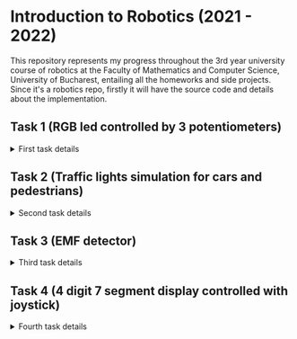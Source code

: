 # Introduction to Robotics (2021 - 2022)
This repository represents my progress throughout the 3rd year university course of robotics at the Faculty of Mathematics and Computer Science, University of Bucharest, entailing all the homeworks and side projects. 
Since it's a robotics repo, firstly it will have the source code and details about the implementation.

## Task 1 (RGB led controlled by 3 potentiometers)
<details>
<summary>First task details</summary> <br>
This task is about making an RGB led that has it's leds controlled by 3 different potentiometers.  
Items used:

* arduino uno
* one breadboard 
* 3 potentiometers
* 3 resistors (220)
* 1 RGB led 
* 18 connectivity cables  

### [Coding:](lab1/task1/task1.ino)
What I did was take the values from the potentiometers (analog in A0, A1, A2), since they take values from 0-1023 I had to divide the value by 4 so it converts to RGB range.  
Then I sent those values to the RGB led through the digital out (with pwm, ~9, ~10, ~11), and also printed them with Serial.print.

### Arduino
![Arduino image](https://cdn.discordapp.com/attachments/902874706854682637/902875312679968778/unknown.png)

1. First we get 5V and the ground to a column on the breadboard through which I power all my potentiometers.  
2. Then I connect all the potentiometers' output to the analog in A0, A1, A2 representing red, green and blue.
    - here the code that loops makes changes on the output and sends it to led
3. Sending the RGB values to the led with the digital out ports ~9,~10 and ~11, which also power the led. Since each out is 5V we need resistors for the extra voltage.  

[Demonstration video](https://www.youtube.com/watch?v=gF32hki-3Qw)
</details>

## Task 2 (Traffic lights simulation for cars and pedestrians)
<details>
<summary>Second task details </summary> <br>
This implements traffic lights for cars and pedestrians. The semaphore for cars has 3 leds and the one for pedestrians has 2 leds.  
The whole system has 4 states:  

1. Green for cars, red for pedestrians (permament until button is pressed)
2. Yellow for cars, red for pedestrians (starts 10 seconds after state 1 and lasts 3 seconds)
3. Red for cars and green for pedestrians with a constant beeping sound (Duration 10s)
4. Red for cars and a blinking green for pedestrians with a faster constant beeping sound (duration 5 seconds)  

The default state will be state one, and the trigger to go in state 2 will be a button. Pressing the button in any other state than the first will not change anything.  
Items used:  

* arduino uno
* one breadboard
* 5 leds
* 1 button
* 1 active buzzer
* 3 resistors
* wires

### [Coding:](lab2/task2/task2.ino)
For initialization it has the variables declarations and the setup.  
In the loop it firstly checks if the button was pressed with a debouncer and if the state of the program was 1 else it does nothing (it uses a variable programState to keep in mind in which state arduino is).  
After that we have the four states implementation, lighting the proper leds at each one of them, and for state 3 and 4 we add the buzzer sound. 
Each one of them makes use of the millis() for the timing implementation.  
We also have 3 functions, one for writing to the leds, one for making a led blink at a specific interval and one that makes a buzzer beep at a regular interval.

### Arduino
![Arduino_image](https://cdn.discordapp.com/attachments/902874706854682637/905536721377165472/unknown.png)  

1. Button that has a connection type PULLUP. Initializes state 2 of the program
2. Pedestrian semaphore
3. Car semaphore
4. The active buzzer for the pedestrian semaphore.  

We use only one resistor for the semaphores because we have them in parallel and it only lights one led at a time per semaphore.  
We connect the leds, the buzzer and the button to the digital ports on arduino, the button being the only input.  

[Demonstration video](https://youtube.com/watch?v=JWWpOgTnioQ&feature=share)

</details>

## Task 3 (EMF detector)
<details>
<summary>Third task details </summary> <br>
This task implements a simple EMF detector which displays the value read on a scale from 0 to 9 with a 7 segment digit display and also uses a buzzer for signaling the intensity.  

Items used:  

* 1 EMF antenna (homemade, basically a copper cable)
* 1 active buzzer
* 1 7-segment digit display
* 3 resistors of 1M Ohm (for the EMF antenna)
* 1 resistor of 100 Ohm (for buzzer)
* 2 resistors of 330 Ohm (for display)  

### [Coding:](lab3/task3/task3.ino)

After the variable and constansts declarations we have a function for displaying a specific number. It spesifically lights the leds from the 7 segment display such that it represents a number.  
In the setup we set up the pins and show a default number, that being 0.  
In the loop we read the value of the EMF antenna and make an average on those values such that our readings are not influenced by only one reading but by multiple of them.  
Based on that average we decide upon the number displayed and also if there is any EMF detected we will tone the buzzer as well based on that average value of readings.

### Arduino
![Arduino_image](https://cdn.discordapp.com/attachments/902874706854682637/908045205415002193/unknown.png)  

1. Antenna for EMF detections
2. The buzzer
3. The 7 segment digit display.

For the arduino we use ports 2 through 9 for the led segments, port 10 is for the buzzer and the antenna goes into the A5 analog port.  
We also used 2 breadboards for flexibility.

[Demonstration video](https://youtu.be/ICHUZyCRNBI)
</details>

## Task 4 (4 digit 7 segment display controlled with joystick)
<details>
<summary> Fourth task details </summary>
This task implements a 4 digit 7-segment display that is controlled with a joystick. Also the digits get their value from a 74hc595 shift register (leaving us many ports on the arduino).  
The project has 2 states: one in which we select the digit with the joystick, having the dot blink of the current selected.  
Pressing the joystick button will change the state and we can change the current selected digit, our dot not blinking anymore.  

Items used:  

* 4 digit 7-segment display
* 74hc595 shift register
* a joystick
* 4 resistors for the digits
* a bunch of cables

### [Coding:](lab4/task4/task4.ino)

First we have all the variables and constant declarations.  After that we have a few functions:  

* writeReg      - writes data to the shift register, which in our case represents a single digit
* showDigit     - lights just one digit while turns the other off
* writeNumber   - writes the whole number to the display
* updateJoystick - checks if the joystick made a move
* stateSwapISR  - the interrupt called upon pressing the joystick button
* checkDisplayDigitsValues - checks the number stored in EEPROM
* writeDisplayDigitsValues - writes the number stored in EEPROM  

In setup we set the pin modes, add the interrupt to the joystick button and also check the EEPROM.  
In loop we check in which state we are, based on which we write the number differently, and we check if the joystick came to the inital value,
so we can reset it.  
We write the number and write the number to EEPROM with update (writes only if different)  

### Arduino
![Arduino_image](https://cdn.discordapp.com/attachments/902874706854682637/910629204129902632/unknown.png)

1. The 74hc595 shift register
2. The 4 digit 7-segment display
3. The joystick  

Basically the shift register out pins are powering the segments of the 4 digit 7-segment display,
while digit control pins are connected to arduino.  
The joystick let's us control the numbers on the arduino.  


[Demonstration video](https://youtu.be/IhEYqyeX5Cc)

</details>


